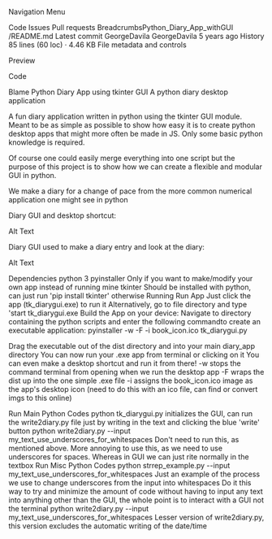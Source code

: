 
Navigation Menu

Code
Issues
Pull requests
BreadcrumbsPython_Diary_App_withGUI
/README.md
Latest commit
GeorgeDavila
GeorgeDavila
5 years ago
History
85 lines (60 loc) · 4.46 KB
File metadata and controls

Preview

Code

Blame
Python Diary App using tkinter GUI
A python diary desktop application

A fun diary application written in python using the tkinter GUI module. Meant to be as simple as possible to show how easy it is to create python desktop apps that might more often be made in JS. Only some basic python knowledge is required.

Of course one could easily merge everything into one script but the purpose of this project is to show how we can create a flexible and modular GUI in python.

We make a diary for a change of pace from the more common numerical application one might see in python

Diary GUI and desktop shortcut:

Alt Text

Diary GUI used to make a diary entry and look at the diary:

Alt Text

Dependencies
python 3
pyinstaller
Only if you want to make/modify your own app instead of running mine
tkinter
Should be installed with python, can just run 'pip install tkinter' otherwise
Running
Run App
Just click the app (tk_diarygui.exe) to run it
Alternatively, go to file directory and type 'start tk_diarygui.exe
Build the App on your device:
Navigate to directory containing the python scripts and enter the following commandto create an executable application: pyinstaller -w -F -i book_icon.ico tk_diarygui.py

Drag the executable out of the dist directory and into your main diary_app directory
You can now run your .exe app from terminal or clicking on it
You can even make a desktop shortcut and run it from there!
-w stops the command terminal from opening when we run the desktop app -F wraps the dist up into the one simple .exe file -i assigns the book_icon.ico image as the app's desktop icon (need to do this with an ico file, can find or convert imgs to this online)

Run Main Python Codes
python tk_diarygui.py
initializes the GUI, can run the write2diary.py file just by writing in the text and clicking the blue 'write' button
python write2diary.py --input my_text_use_underscores_for_whitespaces
Don't need to run this, as mentioned above.
More annoying to use this, as we need to use underscores for spaces. Whereas in GUI we can just rite normally in the textbox
Run Misc Python Codes
python strrep_example.py --input my_text_use_underscores_for_whitespaces
Just an example of the process we use to change underscores from the input into whitespaces
Do it this way to try and minimize the amount of code without having to input any text into anything other than the GUI, the whole point is to interact with a GUI not the terminal
python write2diary.py --input my_text_use_underscores_for_whitespaces
Lesser version of write2diary.py, this version excludes the automatic writing of the date/time
